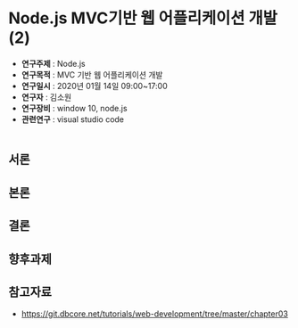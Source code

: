 # Node.js MVC기반 웹 어플리케이션 개발(2)

* **연구주제** : Node.js<br>
* **연구목적** :  MVC 기반 웹 어플리케이션 개발<br>
* **연구일시** : 2020년 01월 14일 09:00~17:00<br>
* **연구자** : 김소원 <br>
* **연구장비** : window 10, node.js<br>
* **관련연구** : visual studio code<br><br>

## 서론

## 본론

## 결론

## 향후과제

## 참고자료
* https://git.dbcore.net/tutorials/web-development/tree/master/chapter03